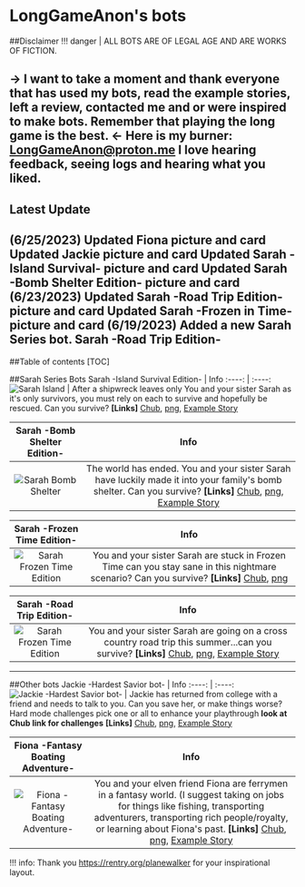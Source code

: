 # LongGameAnon's bots
##Disclaimer
!!! danger | ALL BOTS ARE OF LEGAL AGE AND ARE WORKS OF FICTION.


-> I want to take a moment and thank everyone that has used my bots, read the example stories, left a review, contacted me and or were inspired to make bots. 
Remember that playing the long game is the best. <-
Here is my burner: LongGameAnon@proton.me
I love hearing feedback, seeing logs and hearing what you liked.
-----------
## Latest Update
(6/25/2023)
Updated Fiona picture and card
Updated Jackie picture and card
Updated Sarah -Island Survival- picture and card
Updated Sarah -Bomb Shelter Edition- picture and card
(6/23/2023)
Updated Sarah -Road Trip Edition- picture and card
Updated Sarah -Frozen in Time- picture and card
(6/19/2023)
Added a new Sarah Series bot. Sarah -Road Trip Edition-
-------------------------------
##Table of contents
[TOC]

##Sarah Series Bots
Sarah -Island Survival Edition- | Info
:----:  | :----: 
![Sarah Island](https://i.imgur.com/cWwk3eR.jpg)   | After a shipwreck leaves only You and your sister Sarah as it's only survivors, you must rely on each to survive and hopefully be rescued. Can you survive? **[Links]** [Chub](https://www.chub.ai/characters/LongGameAnon/Sarah),  [png](https://avatars.charhub.io/avatars/LongGameAnon/Sarah/tavern.png), [Example Story](https://rentry.org/cnfqs)

Sarah -Bomb Shelter Edition-  | Info
:----:  | :----: 
![Sarah Bomb Shelter](https://i.imgur.com/401fYIs.jpg)   | The world has ended. You and your sister Sarah have luckily made it into your family's bomb shelter. Can you survive? **[Links]**  [Chub](https://www.chub.ai/characters/LongGameAnon/sarah-bomb-shelter-edition),  [png](https://avatars.charhub.io/avatars/LongGameAnon/sarah-bomb-shelter-edition/tavern.png), [Example Story](https://rentry.org/vbxac)


Sarah -Frozen Time Edition-  | Info
:----:  | :----: 
![Sarah Frozen Time Edition](https://i.imgur.com/SW53wDi.jpg)   | You and your sister Sarah are stuck in Frozen Time can you stay sane in this nightmare scenario? Can you survive?  **[Links]** [Chub](https://www.chub.ai/characters/LongGameAnon/sarah-frozen-time-edition),  [png](https://avatars.charhub.io/avatars/LongGameAnon/sarah-frozen-time-edition/tavern.png)

Sarah -Road Trip Edition- | Info
:----:  | :----: 
![Sarah Frozen Time Edition](https://i.imgur.com/zu76fPH.jpg)   | You and your sister Sarah are going on a cross country road trip this summer...can you survive?  **[Links]** [Chub](https://www.chub.ai/characters/LongGameAnon/sarah-road-trip-edition/main),  [png](https://avatars.charhub.io/avatars/LongGameAnon/sarah-road-trip-edition/tavern.png), [Example Story](https://rentry.org/vvu8b)

-----------------
##Other bots
Jackie -Hardest Savior bot- | Info
:----:  | :----: 
![Jackie -Hardest Savior bot-](https://i.imgur.com/CuG2OrQ.jpg)   | Jackie has returned from college with a friend and needs to talk to you. Can you save her, or make things worse? Hard mode challenges pick one or all to enhance your playthrough **look at Chub link for challenges**  **[Links]** [Chub](https://www.chub.ai/characters/LongGameAnon/Jackie),  [png](https://avatars.charhub.io/avatars/LongGameAnon/Jackie/tavern.png), [Example Story](https://rentry.org/vvu8b)

Fiona -Fantasy Boating Adventure- | Info
:----:  | :----: 
![Fiona -Fantasy Boating Adventure-](https://i.imgur.com/uoq41Pn.jpg)   | You and your elven friend Fiona are ferrymen in a fantasy world. (I suggest taking on jobs for things like fishing, transporting adventurers, transporting rich people/royalty, or learning about Fiona's past. **[Links]** [Chub](https://www.chub.ai/characters/LongGameAnon/fiona-fantasy-boating-adventure),  [png](https://avatars.charhub.io/avatars/LongGameAnon/fiona-fantasy-boating-adventure/tavern.png), [Example Story](https://rentry.org/hr3so)

!!! info: Thank you https://rentry.org/planewalker for your inspirational layout.